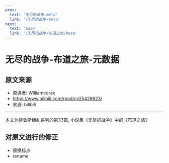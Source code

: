 ```yaml
---
prev:
  text: '无尽的战争-meta'
  link: '/无尽的战争/meta'
next:
  text: 'base'
  link: '/无尽的战争/布道之旅/base'
---
```


# 无尽的战争-布道之旅-元数据

## 原文来源

+ 原译者: Williamcorax
+ <https://www.bilibili.com/read/cv25428623/>
+ 来源: bilibili

--------

本文为荷鲁斯叛乱系列的第33部, 小说集《无尽的战争》中的《布道之旅》

## 对原文进行的修正

+ 替换标点
+ rename
